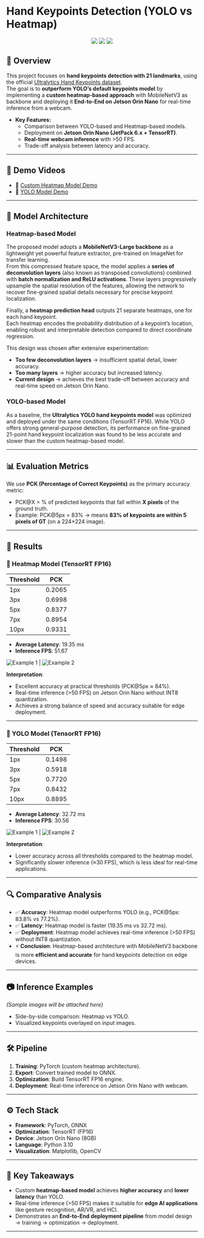 # Hand Keypoints Detection (YOLO vs Heatmap)

<p align="center">
  <img src="https://img.shields.io/badge/framework-PyTorch-blue?logo=pytorch" />
  <img src="https://img.shields.io/badge/Jetson-Orin%20Nano-green?logo=nvidia" />
  <img src="https://img.shields.io/badge/inference-TensorRT-orange?logo=nvidia" />
</p>

## 📌 Overview
This project focuses on **hand keypoints detection with 21 landmarks**, using the official [Ultralytics Hand Keypoints dataset](https://docs.ultralytics.com/datasets/pose/hand-keypoints/).  
The goal is to **outperform YOLO’s default keypoints model** by implementing a **custom heatmap-based approach** with MobileNetV3 as backbone and deploying it **End-to-End on Jetson Orin Nano** for real-time inference from a webcam.

- **Key Features:**
  - Comparison between YOLO-based and Heatmap-based models.
  - Deployment on **Jetson Orin Nano (JetPack 6.x + TensorRT)**.
  - **Real-time webcam inference** with >50 FPS.
  - Trade-off analysis between latency and accuracy.

---

## 🎥 Demo Videos
- 🔹 [Custom Heatmap Model Demo](https://youtu.be/xINhHVZyG6A)  
- 🔹 [YOLO Model Demo](https://youtu.be/2LqOoRhSFb8)  

---

## 🧠 Model Architecture

### Heatmap-based Model
The proposed model adopts a **MobileNetV3-Large backbone** as a lightweight yet powerful feature extractor, pre-trained on ImageNet for transfer learning.  
From this compressed feature space, the model applies a **series of deconvolution layers** (also known as transposed convolutions) combined with **batch normalization and ReLU activations**. These layers progressively upsample the spatial resolution of the features, allowing the network to recover fine-grained spatial details necessary for precise keypoint localization.  

Finally, a **heatmap prediction head** outputs 21 separate heatmaps, one for each hand keypoint.  
Each heatmap encodes the probability distribution of a keypoint’s location, enabling robust and interpretable detection compared to direct coordinate regression.  

This design was chosen after extensive experimentation:  
- **Too few deconvolution layers** → insufficient spatial detail, lower accuracy.  
- **Too many layers** → higher accuracy but increased latency.  
- **Current design** → achieves the best trade-off between accuracy and real-time speed on Jetson Orin Nano.  

### YOLO-based Model
As a baseline, the **Ultralytics YOLO hand keypoints model** was optimized and deployed under the same conditions (TensorRT FP16). While YOLO offers strong general-purpose detection, its performance on fine-grained 21-point hand keypoint localization was found to be less accurate and slower than the custom heatmap-based model.  

---

## 📊 Evaluation Metrics

We use **PCK (Percentage of Correct Keypoints)** as the primary accuracy metric:  
- PCK@X = % of predicted keypoints that fall within **X pixels** of the ground truth.  
- Example: PCK@5px = 83% → means **83% of keypoints are within 5 pixels of GT** (on a 224×224 image).

---

## 🚀 Results

### 🔹 Heatmap Model (TensorRT FP16)
| Threshold | PCK |
|-----------|------|
| 1px       | 0.2065 |
| 3px       | 0.6998 |
| 5px       | 0.8377 |
| 7px       | 0.8954 |
| 10px      | 0.9331 |

- **Average Latency**: 19.35 ms  
- **Inference FPS**: 51.67

![Example 1](figures/inf_1_heat.png) | ![Example 2](figures/inf_2_heat.png)

**Interpretation**:  
- Excellent accuracy at practical thresholds (PCK@5px ≈ 84%).  
- Real-time inference (>50 FPS) on Jetson Orin Nano without INT8 quantization.  
- Achieves a strong balance of speed and accuracy suitable for edge deployment.  

---

### 🔹 YOLO Model (TensorRT FP16)
| Threshold | PCK |
|-----------|------|
| 1px       | 0.1498 |
| 3px       | 0.5918 |
| 5px       | 0.7720 |
| 7px       | 0.8432 |
| 10px      | 0.8895 |

- **Average Latency**: 32.72 ms  
- **Inference FPS**: 30.56

![Example 1](figures/inf_1_yolo.png) | ![Example 2](figures/inf_2_yolo.png)

**Interpretation**:  
- Lower accuracy across all thresholds compared to the heatmap model.  
- Significantly slower inference (≈30 FPS), which is less ideal for real-time applications.  

---

## 🔍 Comparative Analysis
- ✅ **Accuracy**: Heatmap model outperforms YOLO (e.g., PCK@5px: 83.8% vs 77.2%).  
- ✅ **Latency**: Heatmap model is faster (19.35 ms vs 32.72 ms).  
- ✅ **Deployment**: Heatmap model achieves real-time inference (>50 FPS) without INT8 quantization.  
- ⚡ **Conclusion**: Heatmap-based architecture with MobileNetV3 backbone is more **efficient and accurate** for hand keypoints detection on edge devices.  

---

## 📷 Inference Examples
*(Sample images will be attached here)*  
- Side-by-side comparison: Heatmap vs YOLO.  
- Visualized keypoints overlayed on input images.  

---

## 🛠 Pipeline
1. **Training**: PyTorch (custom heatmap architecture).  
2. **Export**: Convert trained model to ONNX.  
3. **Optimization**: Build TensorRT FP16 engine.  
4. **Deployment**: Real-time inference on Jetson Orin Nano with webcam.  

---

## ⚙️ Tech Stack
- **Framework**: PyTorch, ONNX  
- **Optimization**: TensorRT (FP16)  
- **Device**: Jetson Orin Nano (8GB)  
- **Language**: Python 3.10  
- **Visualization**: Matplotlib, OpenCV  

---

## 📌 Key Takeaways
- Custom **heatmap-based model** achieves **higher accuracy** and **lower latency** than YOLO.  
- Real-time inference (>50 FPS) makes it suitable for **edge AI applications** like gesture recognition, AR/VR, and HCI.  
- Demonstrates an **End-to-End deployment pipeline** from model design → training → optimization → deployment.  

---




